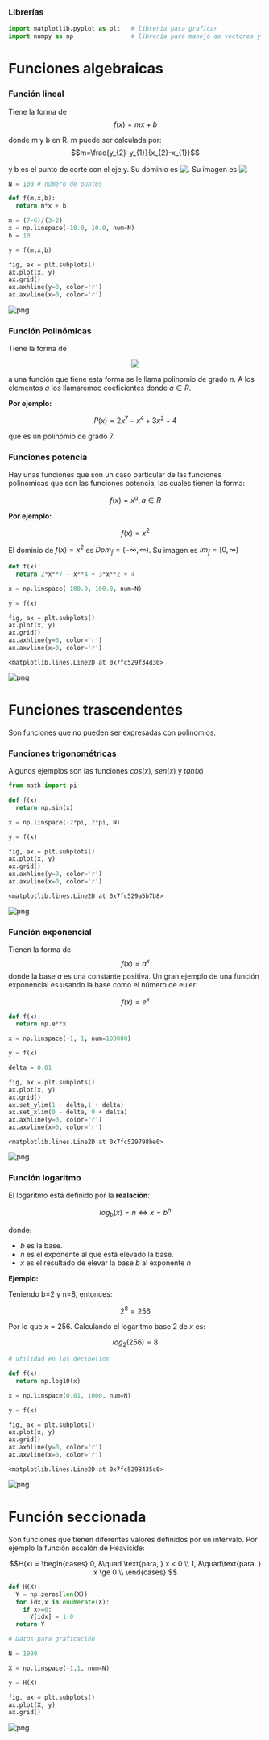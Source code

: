 ### Librerías



```python
import matplotlib.pyplot as plt   # librería para graficar
import numpy as np                # librería para manejo de vectores y utilidades matemáticas
```

# Funciones algebraicas

### Función lineal

Tiene la forma de  $$f(x)=mx + b$$

donde m y b  en R. 
m puede ser calculada por: $$m=\frac{y_{2}-y_{1}}{x_{2}-x_{1}}$$

y b es el punto de corte con el eje y. Su dominio es <!-- $Dom_{f} = (-\infty, \infty)$ --> <img style="transform: translateY(0.1em); background: white;" src="svg\6hlCwvsNSB.svg">. Su imagen es <!-- $Im_{f} = (-\infty, \infty)$ --> <img style="transform: translateY(0.1em); background: white;" src="svg\67UZ94I7jR.svg">

```python
N = 100 # número de puntos

def f(m,x,b):
  return m*x + b

m = (7-6)/(3-2)
x = np.linspace(-10.0, 10.0, num=N)
b = 10

y = f(m,x,b)

fig, ax = plt.subplots()
ax.plot(x, y)
ax.grid()
ax.axhline(y=0, color='r')
ax.axvline(x=0, color='r')
```

![png](output_4_1.png)
    
### Función Polinómicas

Tiene la forma de <!-- $$P(x)=a_{n}x^{n} + a_{n-1}x^{n-1}+...+a_{2}x^{2}+a_{1}x + a_{1}$$ --> 

<div align="center"><img style="background: white;" src="svg\z02EU4M1UQ.svg"></div>

a una función que tiene esta forma se le llama polinomio de grado $n$. A los elementos $a$ los llamaremoc coeficientes donde $a \in R$. 

**Por ejemplo:**

$$P(x)= 2x^{7} - x^{4} + 3x^{2} + 4$$

que es un polinómio de grado 7.


### Funciones potencia

Hay unas funciones que son un caso particular de las funciones polinómicas que son las funciones potencia, las cuales tienen la forma:


$$f(x)= x^{a}, a \in R$$ 


**Por ejemplo:**

$$f(x)= x^{2}$$

El dominio de $f(x)=x^{2}$ es $Dom_{f} = (-\infty, \infty)$. Su imagen es $Im_{f} = [0, \infty)$






```python
def f(x):
  return 2*x**7 - x**4 + 3*x**2 + 4

x = np.linspace(-100.0, 100.0, num=N)

y = f(x)

fig, ax = plt.subplots()
ax.plot(x, y)
ax.grid()
ax.axhline(y=0, color='r')
ax.axvline(x=0, color='r')
```




    <matplotlib.lines.Line2D at 0x7fc529f34d30>




    
![png](output_6_1.png)
    


# Funciones trascendentes

Son funciones que no pueden ser expresadas con polinomios. 

### Funciones trigonométricas

Algunos ejemplos son las funciones $cos(x)$, $sen(x)$ y $tan(x)$


```python
from math import pi

def f(x):
  return np.sin(x)

x = np.linspace(-2*pi, 2*pi, N)

y = f(x)

fig, ax = plt.subplots()
ax.plot(x, y)
ax.grid()
ax.axhline(y=0, color='r')
ax.axvline(x=0, color='r')
```




    <matplotlib.lines.Line2D at 0x7fc529a5b7b8>




    
![png](output_9_1.png)
    


### Función exponencial

Tienen la forma de $$f(x)=a^x$$ donde la base $a$ es una constante positiva. Un gran ejemplo de una función exponencial es usando la base como el número de euler:

$$f(x)=e^x$$


```python
def f(x):
  return np.e**x

x = np.linspace(-1, 1, num=100000)

y = f(x)

delta = 0.01

fig, ax = plt.subplots()
ax.plot(x, y)
ax.grid()
ax.set_ylim(1 - delta,1 + delta)
ax.set_xlim(0 - delta, 0 + delta)
ax.axhline(y=0, color='r')
ax.axvline(x=0, color='r')
```




    <matplotlib.lines.Line2D at 0x7fc529798be0>




    
![png](output_11_1.png)
    


### Función logaritmo

El logaritmo está definido por la **realación**:

$$log_{b}(x) = n \Longleftrightarrow x=b^n$$ 

donde: 



*   $b$ es la base.
*   $n$ es el exponente al que está elevado la base.
*   $x$ es el resultado de elevar la base $b$ al exponente $n$

**Ejemplo:**

Teniendo b=2 y n=8, entonces:

$$2^8=256$$

Por lo que $x=256$. Calculando el logaritmo base 2 de $x$ es:

$$log_{2}(256) = 8$$






```python
# utilidad en los decibelios

def f(x):
  return np.log10(x)

x = np.linspace(0.01, 1000, num=N)

y = f(x)

fig, ax = plt.subplots()
ax.plot(x, y)
ax.grid()
ax.axhline(y=0, color='r')
ax.axvline(x=0, color='r')
```




    <matplotlib.lines.Line2D at 0x7fc5298435c0>




    
![png](output_13_1.png)
    


# Función seccionada

Son funciones que tienen diferentes valores definidos por un intervalo. Por ejemplo la función escalón de Heaviside: 

$$H(x) = 
     \begin{cases}
        0, &\quad \text{para, } x < 0 \\
        1,  &\quad\text{para. } x \ge 0 \\
     \end{cases}
$$


```python
def H(X):
  Y = np.zeros(len(X))
  for idx,x in enumerate(X):
    if x>=0:
      Y[idx] = 1.0
  return Y

# Datos para graficación

N = 1000

X = np.linspace(-1,1, num=N)

y = H(X)

fig, ax = plt.subplots()
ax.plot(X, y)
ax.grid()
```


    
![png](output_15_0.png)
    

